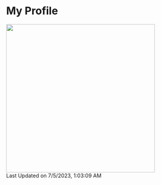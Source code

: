 # My Profile

<!--START_SECTION:lapras-card-->
<a href="https://lapras.com/public/2YK73VF" target="_blank" rel="noopener noreferrer"><img src="https://lapras-card-generator.vercel.app/api/svg?e=3.65&b=3.36&i=3.67&b1=%23020E27&b2=%230E5593&i1=%23004736&i2=%2300bf8f&l=en" width="400" ></a>  
Last Updated on 7/5/2023, 1:03:09 AM
<!--END_SECTION:lapras-card-->
